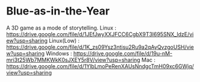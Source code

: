 # Blue-as-in-the-Year
A 3D game as a mode of storytelling. 
Linux : https://drive.google.com/file/d/1JEfJwyXXJFCC6CgbX9T3l695SNX_ldzE/view?usp=sharing
Linux(Low) : https://drive.google.com/file/d/1K_zs09Ysz3ntisu2Ru9a2qAyQvzgoUSH/view?usp=sharing
Windows : https://drive.google.com/file/d/19u-nM-mri3t25Wb7MMKWkK0sJXEY5r8V/view?usp=sharing
Mac : https://drive.google.com/file/d/1YlbLmoPeRenXAUsNndgcTmH09xc6GWjq/view?usp=sharing
